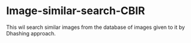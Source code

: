 # Image-similar-search-CBIR
This wil search similar images from the database of images given to it by Dhashing approach. 

